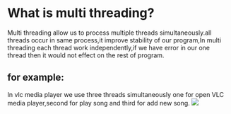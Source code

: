 ﻿# What is multi threading?
Multi threading allow us to process multiple threads simultaneously.all threads occur in same process,it improve stability of our program,In multi threading each thread work independently,if we have error in our one thread then it would not effect on the rest of program.
## for example:
In vlc  media player we use three threads simultaneously one for open VLC
media player,second for play song and third for add new song.
![](file:///C:\Users\hp\Desktop\example.png)

